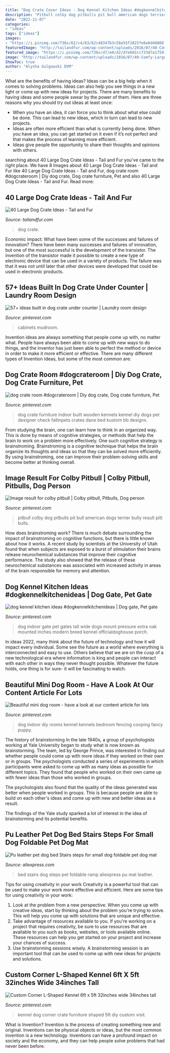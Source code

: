 ```yaml
---
title: "Dog Crate Cover Ideas - Dog Kennel Kitchen Ideas #dogkennelkitchenideas"
description: "Pitbull colby dog pitbulls pit bull american dogs terrier bully result pitt bulls"
date: "2022-11-07"
categories:
- "ideas"
tags: ["ideas"]
images:
- "https://i.pinimg.com/736x/62/c4/83/62c48347b3c58a55f2825fe6e6d48088.jpg"
featuredImage: "http://tailandfur.com/wp-content/uploads/2016/07/40-Comfy-Large-Dog-Crate-Ideas-10.png"
featured_image: "https://i.pinimg.com/736x/d7/e0/d2/d7e0d2cc733d7a17591fc9ca97c6e312.jpg"
image: "http://tailandfur.com/wp-content/uploads/2016/07/40-Comfy-Large-Dog-Crate-Ideas-10.png"
ShowToc: true
author: "Alysha Gulgowski DVM"
---
```



What are the benefits of having ideas?
Ideas can be a big help when it comes to solving problems. Ideas can also help you see things in a new light or come up with new ideas for projects. There are many benefits to having ideas and some people swear by the power of them. Here are three reasons why you should try out ideas at least once: 
- When you have an idea, it can force you to think about what else could be done. This can lead to new ideas, which in turn can lead to new projects. 
- Ideas are often more efficient than what is currently being done. When you have an idea, you can get started on it even if it’s not perfect and that makes the process of learning more efficient. 
- Ideas give people the opportunity to share their thoughts and opinions with others.

	

		
searching about 40 Large Dog Crate Ideas - Tail and Fur you've came to the right place. We have 8 Images about 40 Large Dog Crate Ideas - Tail and Fur like 40 Large Dog Crate Ideas - Tail and Fur, dog crate room #dogcrateroom | Diy dog crate, Dog crate furniture, Pet and also 40 Large Dog Crate Ideas - Tail and Fur. Read more:
		
    
## 40 Large Dog Crate Ideas - Tail And Fur

<img loading=lazy src="http://tailandfur.com/wp-content/uploads/2016/07/40-Comfy-Large-Dog-Crate-Ideas-10.png" onerror="this.onerror=null;this.src='https://tse1.mm.bing.net/th?id=OIP.hoADSboKnPLYcoiemmLd5AHaLI&amp;pid=15.1';" alt="40 Large Dog Crate Ideas - Tail and Fur">

_Source: tailandfur.com_

>dog crate. 

	

Economic impact: What have been some of the successes and failures of innovation?
There have been many successes and failures of innovation, but one of the most successful is the development of the transistor. The invention of the transistor made it possible to create a new type of electronic device that can be used in a variety of products. The failure was that it was not until later that other devices were developed that could be used in electronic products.

    
## 57+ Ideas Built In Dog Crate Under Counter | Laundry Room Design

<img loading=lazy src="https://i.pinimg.com/736x/22/6e/be/226ebe67e5d57277602ea4b55376c8a3.jpg" onerror="this.onerror=null;this.src='https://tse3.mm.bing.net/th?id=OIP.jEENPcsSVPBFqlNrmNTbnwAAAA&amp;pid=15.1';" alt="57+ ideas built in dog crate under counter | Laundry room design">

_Source: pinterest.com_

>cabinets mudroom. 

	

Invention ideas are always something that people come up with, no matter what. People have always been able to come up with new ways to do things, and the inventor has just been able to perfect the method or device in order to make it more efficient or effective. There are many different types of Invention Ideas, but some of the most common are:

    
## Dog Crate Room #dogcrateroom | Diy Dog Crate, Dog Crate Furniture, Pet

<img loading=lazy src="https://i.pinimg.com/736x/b3/af/0c/b3af0ce2bf63503ba4531220dab109ea.jpg" onerror="this.onerror=null;this.src='https://tse2.mm.bing.net/th?id=OIP.IUnutHYNLicjXO3-l2inXQHaLG&amp;pid=15.1';" alt="dog crate room #dogcrateroom | Diy dog crate, Dog crate furniture, Pet">

_Source: pinterest.com_

>dog crate furniture indoor built wooden kennels kennel diy dogs pet designer check fallinpets crates dane bed kustom bb designs. 

	

From studying the brain, one can learn how to think in an organized way. This is done by means of cognitive strategies, or methods that help the brain to work on a problem more effectively. One such cognitive strategy is brainstroming. Brainstroming is a cognitive technique that helps the brain organize its thoughts and ideas so that they can be solved more efficiently. By using brainstroming, one can improve their problem-solving skills and become better at thinking overall.

    
## Image Result For Colby Pitbull | Colby Pitbull, Pitbulls, Dog Person

<img loading=lazy src="https://i.pinimg.com/736x/b7/e9/12/b7e912106dc571019dbca4fe79c544ca.jpg" onerror="this.onerror=null;this.src='https://tse1.mm.bing.net/th?id=OIP.tZ0EWsPxCrlN1R0VnNjFugHaLL&amp;pid=15.1';" alt="Image result for colby pitbull | Colby pitbull, Pitbulls, Dog person">

_Source: pinterest.com_

>pitbull colby dog pitbulls pit bull american dogs terrier bully result pitt bulls. 

	

How does brainstroming work?
There is much debate surrounding the impact of brainstroming on cognitive functions, but there is little known about how it works. A recent study by scientists at the University of Utah found that when subjects are exposed to a burst of stimulation their brains release neurochemical substances that improve their cognitive performance. The study also showed that the release of these neurochemical substances was associated with increased activity in areas of the brain responsible for memory and attention.

    
## Dog Kennel Kitchen Ideas #dogkennelkitchenideas | Dog Gate, Pet Gate

<img loading=lazy src="https://i.pinimg.com/736x/6f/f3/23/6ff323141a6161f2cb67718b3b33a0d7.jpg" onerror="this.onerror=null;this.src='https://tse3.mm.bing.net/th?id=OIP.eYkVnP2w6qqEyJ6_BrnWdAHaHa&amp;pid=15.1';" alt="dog kennel kitchen ideas #dogkennelkitchenideas | Dog gate, Pet gate">

_Source: pinterest.com_

>dog indoor gate pet gates tall wide dogs mount pressure extra oak mounted inches modern breed kennel officialdoghouse porch. 

	

In ideas 2022, many think about the future of technology and how it will impact every individual. Some see the future as a world where everything is interconnected and easy to use. Others believe that we are on the cusp of a new technological era where information is king and people can interact with each other in ways they never thought possible. Whatever the future holds, one thing is for sure- it will be fascinating to watch.

    
## Beautiful Mini Dog Room - Have A Look At Our Content Article For Lots

<img loading=lazy src="https://i.pinimg.com/736x/62/c4/83/62c48347b3c58a55f2825fe6e6d48088.jpg" onerror="this.onerror=null;this.src='https://tse4.mm.bing.net/th?id=OIP.SXBfHMNkhEsFDs-whaW2nwHaJ3&amp;pid=15.1';" alt="Beautiful mini dog room - have a look at our content article for lots">

_Source: pinterest.com_

>dog indoor diy rooms kennel kennels bedroom fencing cooping fancy puppy. 

	

The history of brainstorming
In the late 1940s, a group of psychologists working at Yale University began to study what is now known as brainstorming. The team, led by George Prince, was interested in finding out whether people could come up with more ideas if they worked on their own or in groups.
The psychologists conducted a series of experiments in which participants were asked to come up with as many ideas as possible for different topics. They found that people who worked on their own came up with fewer ideas than those who worked in groups.

The psychologists also found that the quality of the ideas generated was better when people worked in groups. This is because people are able to build on each other's ideas and come up with new and better ideas as a result.

The findings of the Yale study sparked a lot of interest in the idea of brainstorming and its potential benefits.

    
## Pu Leather Pet Dog Bed Stairs Steps For Small Dog Foldable Pet Dog Mat

<img loading=lazy src="https://ae01.alicdn.com/kf/HTB13.O8KXXXXXXbXpXXq6xXFXXXN/Pu-leather-pet-dog-bed-Stairs-steps-for-small-dog-foldable-pet-dog-mat-steps-ramp.jpg" onerror="this.onerror=null;this.src='https://tse1.mm.bing.net/th?id=OIP.urKkmaOC6AqHYwoKxFGw9gHaHa&amp;pid=15.1';" alt="Pu leather pet dog bed Stairs steps for small dog foldable pet dog mat">

_Source: aliexpress.com_

>bed stairs dog steps pet foldable ramp aliexpress pu mat leather. 

	

Tips for using creativity in your work
Creativity is a powerful tool that can be used to make your work more effective and efficient. Here are some tips for using creativity in your work:
1. Look at the problem from a new perspective. When you come up with creative ideas, start by thinking about the problem you're trying to solve. This will help you come up with solutions that are unique and effective.
2. Take advantage of resources available to you. If you're working on a project that requires creativity, be sure to use resources that are available to you such as books, websites, or tools available online. These resources can help you get started on your project and increase your chances of success.
3. Use brainstorming sessions wisely. A brainstorming session is an important tool that can be used to come up with new ideas for projects and solutions.

    
## Custom Corner L-Shaped Kennel 6ft X 5ft 32inches Wide 34inches Tall

<img loading=lazy src="https://i.pinimg.com/736x/d7/e0/d2/d7e0d2cc733d7a17591fc9ca97c6e312.jpg" onerror="this.onerror=null;this.src='https://tse1.mm.bing.net/th?id=OIP.i0396WD-yL8lgYBTPYX6dAHaJ4&amp;pid=15.1';" alt="Custom Corner L-Shaped Kennel 6ft x 5ft 32inches wide 34inches tall">

_Source: pinterest.com_

>kennel dog corner crate furniture shaped 5ft diy custom visit. 

	

What is Invention?
Invention is the process of creating something new and original. Inventions can be physical objects or ideas, but the most common invention is a new technology. Inventions can have a profound impact on society and the economy, and they can help people solve problems that had never been before.

